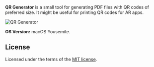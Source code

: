 **QR Generator** is a small tool for generating PDF files with QR codes of preferred size. It might be useful for printing QR codes for AR apps.

![QR Generator](https://github.com/eugenebokhan/QR-Generator/raw/master/Media/QR%20Generator.png)

**OS Version:** macOS Yousemite.

## License

Licensed under the terms of the [MIT license](LICENSE.txt).
